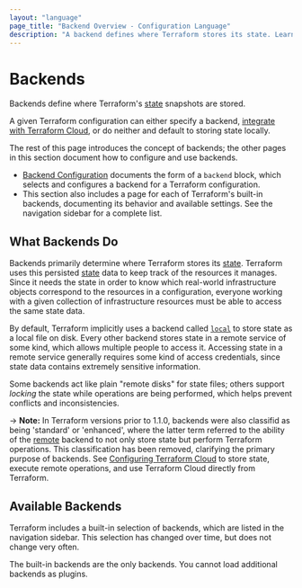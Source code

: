 ```yaml
---
layout: "language"
page_title: "Backend Overview - Configuration Language"
description: "A backend defines where Terraform stores its state. Learn about how backends work."
---
```


# Backends

Backends define where Terraform's [state](/docs/language/state/index.html) snapshots are stored.

A given Terraform configuration can either specify a backend,
[integrate with Terraform Cloud](/docs/language/settings/terraform-cloud.html),
or do neither and default to storing state locally.

The rest of this page introduces the concept of backends; the other pages in
this section document how to configure and use backends.

- [Backend Configuration](/docs/language/settings/backends/configuration.html) documents the form
  of a `backend` block, which selects and configures a backend for a
  Terraform configuration.
- This section also includes a page for each of Terraform's built-in backends,
  documenting its behavior and available settings. See the navigation sidebar
  for a complete list.

## What Backends Do

Backends primarily determine where Terraform stores its [state](/docs/language/state/index.html).
Terraform uses this persisted [state](/docs/language/state/index.html) data to keep track of the
resources it manages. Since it needs the state in order to know which real-world infrastructure
objects correspond to the resources in a configuration, everyone working with a given collection of
infrastructure resources must be able to access the same state data.

By default, Terraform implicitly uses a backend called
[`local`](/docs/language/settings/backends/local.html) to store state as a local file on disk.
Every other backend stores state in a remote service of some kind, which allows multiple people to
access it. Accessing state in a remote service generally requires some kind of access credentials,
since state data contains extremely sensitive information.

Some backends act like plain "remote disks" for state files; others support
_locking_ the state while operations are being performed, which helps prevent
conflicts and inconsistencies.

-> **Note:** In Terraform versions prior to 1.1.0, backends were also classifid as being 'standard'
or 'enhanced', where the latter term referred to the ability of the
[remote](/docs/language/settings/sbackends/remote.html) backend to not only store state but perform
Terraform operations. This classification has been removed, clarifying the primary purpose of
backends. See [Configuring Terraform Cloud](/docs/language/settings/configuring-terraform-cloud) to
store state, execute remote operations, and use Terraform Cloud directly from Terraform.

## Available Backends

Terraform includes a built-in selection of backends, which are listed in the
navigation sidebar. This selection has changed over time, but does not change
very often.

The built-in backends are the only backends. You cannot load additional backends
as plugins.

